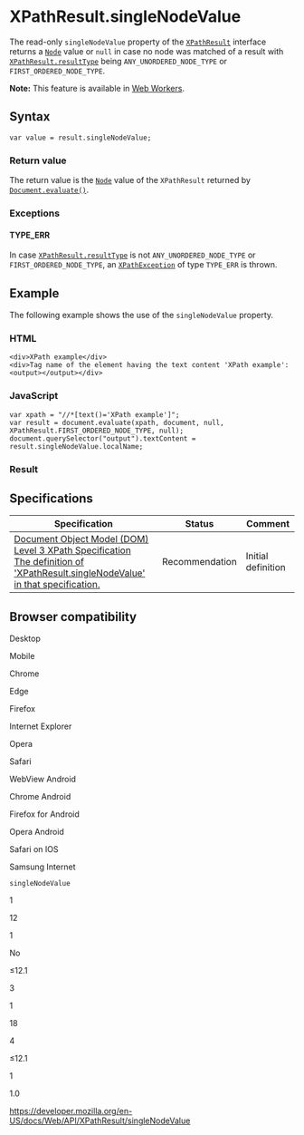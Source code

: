 XPathResult.singleNodeValue
===========================

The read-only `singleNodeValue` property of the [`XPathResult`](../xpathresult) interface returns a [`Node`](../node) value or `null` in case no node was matched of a result with [`XPathResult.resultType`](resulttype) being `ANY_UNORDERED_NODE_TYPE` or `FIRST_ORDERED_NODE_TYPE`.

**Note:** This feature is available in [Web Workers](../web_workers_api).

Syntax
------

    var value = result.singleNodeValue;

### Return value

The return value is the [`Node`](../node) value of the `XPathResult` returned by [`Document.evaluate()`](../document/evaluate).

### Exceptions

#### TYPE\_ERR

In case [`XPathResult.resultType`](resulttype) is not `ANY_UNORDERED_NODE_TYPE` or `FIRST_ORDERED_NODE_TYPE`, an [`XPathException`](../xpathexception) of type `TYPE_ERR` is thrown.

Example
-------

The following example shows the use of the `singleNodeValue` property.

### HTML

    <div>XPath example</div>
    <div>Tag name of the element having the text content 'XPath example': <output></output></div>

### JavaScript

    var xpath = "//*[text()='XPath example']";
    var result = document.evaluate(xpath, document, null, XPathResult.FIRST_ORDERED_NODE_TYPE, null);
    document.querySelector("output").textContent = result.singleNodeValue.localName;

### Result

Specifications
--------------

<table><thead><tr class="header"><th>Specification</th><th>Status</th><th>Comment</th></tr></thead><tbody><tr class="odd"><td><a href="https://www.w3.org/TR/DOM-Level-3-XPath/xpath.html#XPathResult-singleNodeValue">Document Object Model (DOM) Level 3 XPath Specification<br />
<span class="small">The definition of 'XPathResult.singleNodeValue' in that specification.</span></a></td><td><span class="spec-rec">Recommendation</span></td><td>Initial definition</td></tr></tbody></table>

Browser compatibility
---------------------

Desktop

Mobile

Chrome

Edge

Firefox

Internet Explorer

Opera

Safari

WebView Android

Chrome Android

Firefox for Android

Opera Android

Safari on IOS

Samsung Internet

`singleNodeValue`

1

12

1

No

≤12.1

3

1

18

4

≤12.1

1

1.0

<a href="https://developer.mozilla.org/en-US/docs/Web/API/XPathResult/singleNodeValue" class="_attribution-link">https://developer.mozilla.org/en-US/docs/Web/API/XPathResult/singleNodeValue</a>
